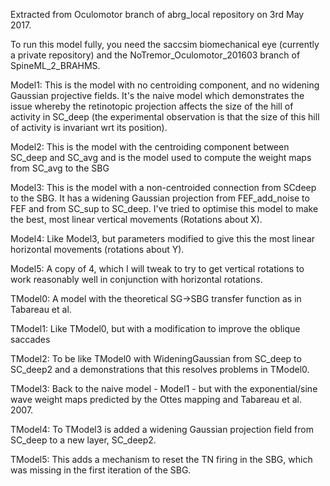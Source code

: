 Extracted from Oculomotor branch of abrg_local repository on 3rd May 2017.

To run this model fully, you need the saccsim biomechanical eye (currently a
private repository) and the NoTremor_Oculomotor_201603 branch of SpineML_2_BRAHMS.

Model1: This is the model with no centroiding component, and no widening
        Gaussian projective fields. It's the naive model which demonstrates
        the issue whereby the retinotopic projection affects the size of the
        hill of activity in SC_deep (the experimental observation is that the
        size of this hill of activity is invariant wrt its position).

Model2: This is the model with the centroiding component between SC_deep and
        SC_avg and is the model used to compute the weight maps from SC_avg
        to the SBG

Model3: This is the model with a non-centroided connection from SCdeep to the
        SBG. It has a widening Gaussian projection from FEF_add_noise to FEF
        and from SC_sup to SC_deep. I've tried to optimise this model to make
        the best, most linear vertical movements (Rotations about X).

Model4: Like Model3, but parameters modified to give this the most linear
        horizontal movements (rotations about Y).

Model5: A copy of 4, which I will tweak to try to get vertical rotations to
        work reasonably well in conjunction with horizontal rotations.

TModel0: A model with the theoretical SG->SBG transfer function as in Tabareau
         et al.

TModel1: Like TModel0, but with a modification to improve the oblique saccades

TModel2: To be like TModel0 with WideningGaussian from SC_deep to SC_deep2 and
         a demonstrations that this resolves problems in TModel0.

TModel3: Back to the naive model - Model1 - but with the
         exponential/sine wave weight maps predicted by the Ottes
         mapping and Tabareau et al. 2007.

TModel4: To TModel3 is added a widening Gaussian projection field from
         SC_deep to a new layer, SC_deep2.

TModel5: This adds a mechanism to reset the TN firing in the SBG,
         which was missing in the first iteration of the SBG.

